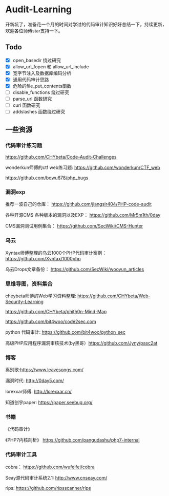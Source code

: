 # Audit-Learning

开新坑了，准备花一个月的时间对学过的代码审计知识好好总结一下，持续更新，欢迎各位师傅star支持一下。

## Todo
- [x] open_basedir 绕过研究
- [x] allow_url_fopen 和 allow_url_include
- [x] 宽字节注入及数据库编码分析
- [x] 通用代码审计思路
- [x] 危险的file_put_contents函数
- [ ] disable_functions 绕过研究
- [ ] parse_url 函数研究
- [ ] curl 函数研究
- [ ] addslashes 函数绕过研究

## 一些资源

### 代码审计练习题

https://github.com/CHYbeta/Code-Audit-Challenges

wonderkun师傅的ctf web练习题: https://github.com/wonderkun/CTF_web

https://github.com/bowu678/php_bugs


### 漏洞exp
推荐一波自己的仓库： https://github.com/jiangsir404/PHP-code-audit

各种开源CMS 各种版本的漏洞以及EXP： https://github.com/Mr5m1th/0day

CMS漏洞测试用例集合： https://github.com/SecWiki/CMS-Hunter


### 乌云 

Xyntax师傅整理的乌云1000个PHP代码审计案例： https://github.com/Xyntax/1000php

乌云Drops文章备份： https://github.com/SecWiki/wooyun_articles



### 思维导图，资料集合

cheybeta师傅的Web学习资料整理: https://github.com/CHYbeta/Web-Security-Learning

https://github.com/CHYbeta/phith0n-Mind-Map

https://github.com/bit4woo/code2sec.com

python 代码审计: https://github.com/bit4woo/python_sec

高级PHP应用程序漏洞审核技术(by黑哥）https://github.com/Jyny/pasc2at


### 博客
离别歌:https://www.leavesongs.com/

漏洞时代: http://0day5.com/

lorexxar师傅: http://lorexxar.cn/

知道创宇paper: https://paper.seebug.org/


### 书籍
《代码审计》

《PHP7内核剖析》 https://github.com/pangudashu/php7-internal

### 代码审计工具

cobra： https://github.com/wufeifei/cobra

Seay源代码审计系统2.1: http://www.cnseay.com/

rips: https://github.com/ripsscanner/rips



